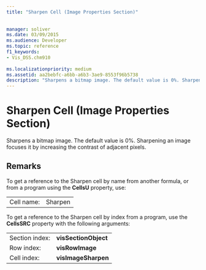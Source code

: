 ```yaml
---
title: "Sharpen Cell (Image Properties Section)"
 
 
manager: soliver
ms.date: 03/09/2015
ms.audience: Developer
ms.topic: reference
f1_keywords:
- Vis_DSS.chm910
 
ms.localizationpriority: medium
ms.assetid: aa2bebfc-a6bb-a6b3-3ae9-8553f96b5738
description: "Sharpens a bitmap image. The default value is 0%. Sharpening an image focuses it by increasing the contrast of adjacent pixels."
---
```


# Sharpen Cell (Image Properties Section)

Sharpens a bitmap image. The default value is 0%. Sharpening an image focuses it by increasing the contrast of adjacent pixels.
  
## Remarks

To get a reference to the Sharpen cell by name from another formula, or from a program using the **CellsU** property, use: 
  
|||
|:-----|:-----|
| Cell name:  <br/> | Sharpen  <br/> |
   
To get a reference to the Sharpen cell by index from a program, use the **CellsSRC** property with the following arguments: 
  
|||
|:-----|:-----|
| Section index:  <br/> |**visSectionObject** <br/> |
| Row index:  <br/> |**visRowImage** <br/> |
| Cell index:  <br/> |**visImageSharpen** <br/> |
   

